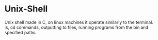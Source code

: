 # Unix-Shell

Unix shell made in C, on linux machines it operate similarly to the terminal.
ls, cd commands, outputting to files, running programs from the bin and specified paths.
